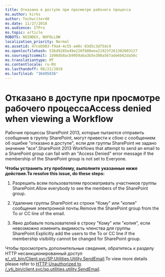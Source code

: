 ```yaml
---
title: Отказано в доступе при просмотре рабочего процесса
ms.author: kirks
author: Techwriter40
ms.date: 11/27/2018
ms.audience: ITPro
ms.topic: article
ROBOTS: NOINDEX, NOFOLLOW
localization_priority: Normal
ms.assetid: 47ceb983-f9a4-4c55-a40c-03d5c3d75dc9
ms.openlocfilehash: 53bd9285e49e220f880eea21923f261302003127
ms.sourcegitcommit: 1d98db8acb9959aba3b5e308a567ade6b62da56c
ms.translationtype: MT
ms.contentlocale: ru-RU
ms.lasthandoff: 08/22/2019
ms.locfileid: "36495836"
---
```

# <a name="access-denied-when-viewing-a-workflow"></a><span data-ttu-id="d9b61-102">Отказано в доступе при просмотре рабочего процесса</span><span class="sxs-lookup"><span data-stu-id="d9b61-102">Access denied when viewing a Workflow</span></span>

<span data-ttu-id="d9b61-103">Рабочие процессы SharePoint 2013, которые пытаются отправить сообщение в группу SharePoint, могут привести к сбою с сообщением об ошибке "отказано в доступе", если для группы SharePoint не задано значение "все".</span><span class="sxs-lookup"><span data-stu-id="d9b61-103">SharePoint 2013 Workflows that attempt to send an email to a SharePoint group can fail with an "Access Denied" error message if the membership of the SharePoint group is not set to Everyone.</span></span>
  
 <span data-ttu-id="d9b61-104">**Чтобы устранить эту проблему, выполните указанные ниже действия.**</span><span class="sxs-lookup"><span data-stu-id="d9b61-104">**To resolve this issue, do these steps:**</span></span>
  
 1. <span data-ttu-id="d9b61-105">Разрешить всем пользователям просматривать участников группы SharePoint.</span><span class="sxs-lookup"><span data-stu-id="d9b61-105">Allow everybody to see the members of the SharePoint group.</span></span>
  
 2. <span data-ttu-id="d9b61-106">Удаление группы SharePoint из строки "Кому" или "копия" сообщения электронной почты.</span><span class="sxs-lookup"><span data-stu-id="d9b61-106">Remove the SharePoint group from the To or CC line of the email.</span></span>
  
 3. <span data-ttu-id="d9b61-107">Явно добавьте пользователей в строку "Кому" или "копия", если невозможно изменить видимость членства для группы SharePoint.</span><span class="sxs-lookup"><span data-stu-id="d9b61-107">Explicitly add the users to the To or CC line if the membership visibility cannot be changed for SharePoint group.</span></span>
  
<span data-ttu-id="d9b61-108">Чтобы просмотреть дополнительные сведения, обратитесь к разделу HTTP несанкционированный доступ [к/_vti_bin/Client.svc/SP.Utilities.Utility.SendEmail](https://go.microsoft.com/fwlink/?linkid=2044694&amp;clcid=0x409).</span><span class="sxs-lookup"><span data-stu-id="d9b61-108">To view more details please refer to [HTTP Unauthorized to /_vti_bin/client.svc/sp.utilities.utility.SendEmail](https://go.microsoft.com/fwlink/?linkid=2044694&amp;clcid=0x409).</span></span>
  